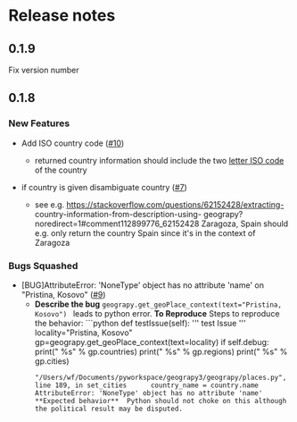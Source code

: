# Release notes

<!-- do not remove -->

## 0.1.9

Fix version number


## 0.1.8

### New Features

- Add ISO country code ([#10](https://github.com/somnathrakshit/geograpy3/issues/10))
  - returned country information should include the two [letter ISO
    code](https://en.wikipedia.org/wiki/ISO_3166-1_alpha-2) of the
    country

- if country is given disambiguate country ([#7](https://github.com/somnathrakshit/geograpy3/issues/7))
  - see e.g. https://stackoverflow.com/questions/62152428/extracting-
    country-information-from-description-using-
    geograpy?noredirect=1#comment112899776_62152428    Zaragoza, Spain
    should e.g. only return the country Spain since it's in the
    context of Zaragoza

### Bugs Squashed

- [BUG]AttributeError: 'NoneType' object has no attribute 'name' on "Pristina, Kosovo" ([#9](https://github.com/somnathrakshit/geograpy3/issues/9))
  - **Describe the bug**  ```
    geograpy.get_geoPlace_context(text="Pristina, Kosovo")  ```  leads
    to python error.    **To Reproduce**  Steps to reproduce the
    behavior:  ```python  def testIssue(self):          '''
    test Issue          '''              locality="Pristina, Kosovo"
    gp=geograpy.get_geoPlace_context(text=locality)          if
    self.debug:              print("  %s" % gp.countries)
    print("  %s" % gp.regions)              print("  %s" % gp.cities)
    ```      File
    "/Users/wf/Documents/pyworkspace/geograpy3/geograpy/places.py",
    line 189, in set_cities      country_name = country.name
    AttributeError: 'NoneType' object has no attribute 'name'
    **Expected behavior**  Python should not choke on this although
    the political result may be disputed.

